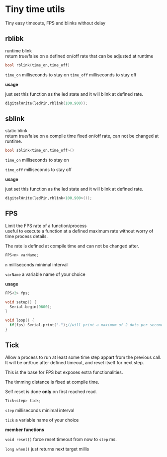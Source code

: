# Tiny time utils

Tiny easy timeouts, FPS and blinks without delay

## rblibk

runtime blink  
return true/false on a defined on/off rate that can be adjusted at runtime

```c++
bool rblink(time_on,time_off)
```

`time_on` milliseconds to stay on
`time_off` milliseconds to stay off

**usage**

just set this function as the led state and it will blink at defined rate.

```c++
digitalWrite(ledPin,rblink(100,900));
```

## sblink

static blink  
return true/false on a compile time fixed on/off rate, can not be changed at runtime.

```c++
bool sblink<time_on,time_off>()
```

`time_on` milliseconds to stay on

`time_off` milliseconds to stay off

**usage**

just set this function as the led state and it will blink at defined rate.

```c++
digitalWrite(ledPin,rblink<100,900>());
```

## FPS

Limit the FPS rate of a function/process  
useful to execute a function at a defined maximum rate without worry of time process details.

The rate is defined at compile time and can not be changed after.

```c++
FPS<n> varName;
```

`n` milliseconds minimal interval

`varName` a variable name of your choice

**usage**

```c++
FPS<2> fps;

void setup() {
  Serial.begin(9600);
}

void loop() {
  if(fps) Serial.print(".");//will print a maximum of 2 dots per seconds (can be less if busy)
}
```

## Tick

Allow a process to run at least some time step appart from the previous call. It will be on/true after defined timeout, and reset itself for next step.

This is the base for FPS but exposes extra functionalities.

The timming distance is fixed at compile time.

Self reset is done **only** on first reached read.

```c++
Tick<step> tick;
```

`step` milliseconds minimal interval

`tick` a variable name of your choice

**member functions**

`void reset()` force reset timeout from now to `step` ms.

`long when()` just returns next target millis
